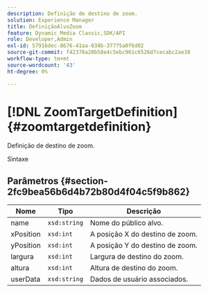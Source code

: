 ```yaml
---
description: Definição de destino de zoom.
solution: Experience Manager
title: DefiniçãoAlvoZoom
feature: Dynamic Media Classic,SDK/API
role: Developer,Admin
exl-id: 57916dec-8676-41aa-834b-37775a0f6d02
source-git-commit: f42378a20b58e4c5ebc961c6526d7cecabc2ae38
workflow-type: tm+mt
source-wordcount: '43'
ht-degree: 0%

---
```


# [!DNL ZoomTargetDefinition]{#zoomtargetdefinition}

Definição de destino de zoom.

Sintaxe

## Parâmetros {#section-2fc9bea56b6d4b72b80d4f04c5f9b862}

| Nome | Tipo | Descrição |
|---|---|---|
| name | `xsd:string` | Nome do público alvo. |
| xPosition | `xsd:int` | A posição X do destino de zoom. |
| yPosition | `xsd:int` | A posição Y do destino de zoom. |
| largura | `xsd:int` | Largura de destino do zoom. |
| altura | `xsd:int` | Altura de destino do zoom. |
| userData | `xsd:string` | Dados de usuário associados. |
